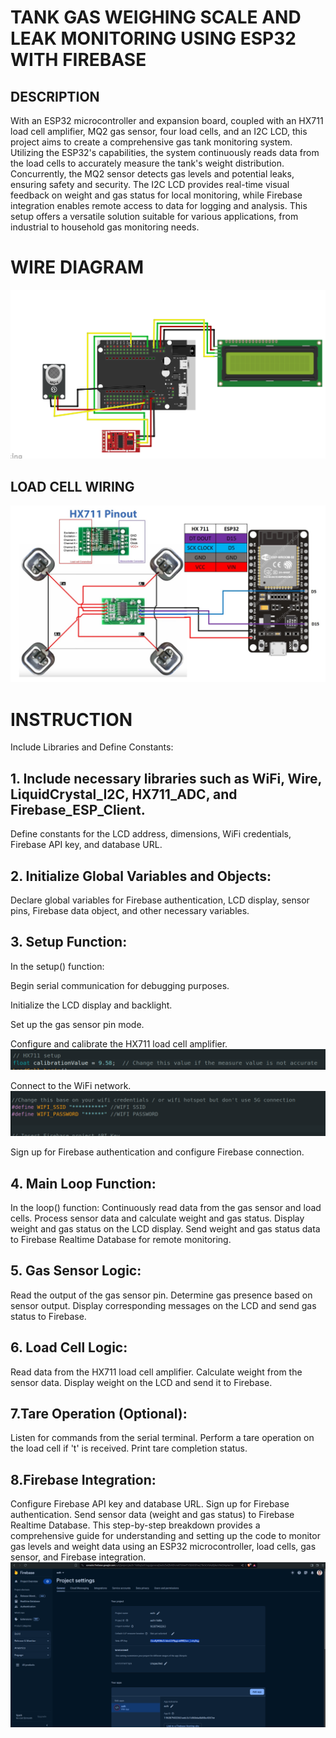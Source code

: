 # TANK GAS WEIGHING SCALE AND LEAK MONITORING USING ESP32 WITH FIREBASE
## DESCRIPTION
With an ESP32 microcontroller and expansion board, coupled with an HX711 load cell amplifier, MQ2 gas sensor, four load cells, and an I2C LCD, this project aims to create a comprehensive gas tank monitoring system. Utilizing the ESP32's capabilities, the system continuously reads data from the load cells to accurately measure the tank's weight distribution. Concurrently, the MQ2 sensor detects gas levels and potential leaks, ensuring safety and security. The I2C LCD provides real-time visual feedback on weight and gas status for local monitoring, while Firebase integration enables remote access to data for logging and analysis. This setup offers a versatile solution suitable for various applications, from industrial to household gas monitoring needs.
# WIRE DIAGRAM
![Alt text](https://github.com/messiderata/Scale/blob/main/Wire%20Diagram.png)

## LOAD CELL WIRING
![Alt text](https://github.com/firebitlab/arduino/blob/master/HX711/hx711.jpg)

# INSTRUCTION
Include Libraries and Define Constants:

## 1. Include necessary libraries such as WiFi, Wire, LiquidCrystal_I2C, HX711_ADC, and Firebase_ESP_Client.
Define constants for the LCD address, dimensions, WiFi credentials, Firebase API key, and database URL.

## 2. Initialize Global Variables and Objects:
Declare global variables for Firebase authentication, LCD display, sensor pins, Firebase data object, and other necessary variables.

## 3. Setup Function:
In the setup() function:

Begin serial communication for debugging purposes.

Initialize the LCD display and backlight.

Set up the gas sensor pin mode.

Configure and calibrate the HX711 load cell amplifier.
![Alt text](https://github.com/messiderata/Scale/blob/main/Calibration.png)

Connect to the WiFi network.
![Alt text](https://github.com/messiderata/Scale/blob/main/WifiCrendentials.png)


Sign up for Firebase authentication and configure Firebase connection.

## 4. Main Loop Function:
In the loop() function:
Continuously read data from the gas sensor and load cells.
Process sensor data and calculate weight and gas status.
Display weight and gas status on the LCD display.
Send weight and gas status data to Firebase Realtime Database for remote monitoring.

## 5. Gas Sensor Logic:
Read the output of the gas sensor pin.
Determine gas presence based on sensor output.
Display corresponding messages on the LCD and send gas status to Firebase.

## 6. Load Cell Logic:
Read data from the HX711 load cell amplifier.
Calculate weight from the sensor data.
Display weight on the LCD and send it to Firebase.

## 7.Tare Operation (Optional):
Listen for commands from the serial terminal.
Perform a tare operation on the load cell if 't' is received.
Print tare completion status.

## 8.Firebase Integration:
Configure Firebase API key and database URL.
Sign up for Firebase authentication.
Send sensor data (weight and gas status) to Firebase Realtime Database.
This step-by-step breakdown provides a comprehensive guide for understanding and setting up the code to monitor gas levels and weight data using an ESP32 microcontroller, load cells, gas sensor, and Firebase integration.
![Alt text](https://github.com/messiderata/Scale/blob/main/Firebase.png)
